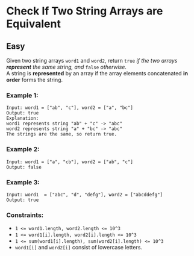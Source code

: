 # Check If Two String Arrays are Equivalent
## Easy

Given two string arrays `word1` and `word2`, return `true` *if the two arrays **represent** the same string, and* `false` *otherwise*.\
A string is **represented** by an array if the array elements concatenated **in order** forms the string.

### Example 1:
```
Input: word1 = ["ab", "c"], word2 = ["a", "bc"]
Output: true
Explanation:
word1 represents string "ab" + "c" -> "abc"
word2 represents string "a" + "bc" -> "abc"
The strings are the same, so return true.
```

### Example 2:
```
Input: word1 = ["a", "cb"], word2 = ["ab", "c"]
Output: false
```

### Example 3:
```
Input: word1  = ["abc", "d", "defg"], word2 = ["abcddefg"]
Output: true
```

### Constraints:

- `1 <= word1.length, word2.length <= 10^3`
- `1 <= word1[i].length, word2[i].length <= 10^3`
- `1 <= sum(word1[i].length), sum(word2[i].length) <= 10^3`
- `word1[i]` and `word2[i]` consist of lowercase letters.
